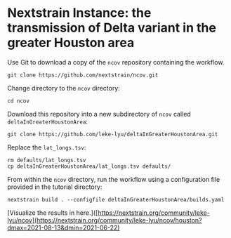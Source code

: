 # Nextstrain Instance: the transmission of Delta variant in the greater Houston area

<!-- TODO: update links -->

Use Git to download a copy of the `ncov` repository containing the workflow.

```shell
git clone https://github.com/nextstrain/ncov.git
```

Change directory to the `ncov` directory:

```shell
cd ncov
```

Download this repository into a new subdirectory of `ncov` called `deltaInGreaterHoustonArea`:

```shell
git clone https://github.com/leke-lyu/deltaInGreaterHoustonArea.git
```

Replace the `lat_longs.tsv`:

```shell
rm defaults/lat_longs.tsv
cp deltaInGreaterHoustonArea/lat_longs.tsv defaults/
```

From within the `ncov` directory, run the workflow using a configuration file provided in the tutorial directory:

```shell
nextstrain build . --configfile deltaInGreaterHoustonArea/builds.yaml 
```

[Visualize the results in here.]([https://nextstrain.org/community/leke-lyu/ncov](https://nextstrain.org/community/leke-lyu/ncov/houston?dmax=2021-08-13&dmin=2021-06-22)
